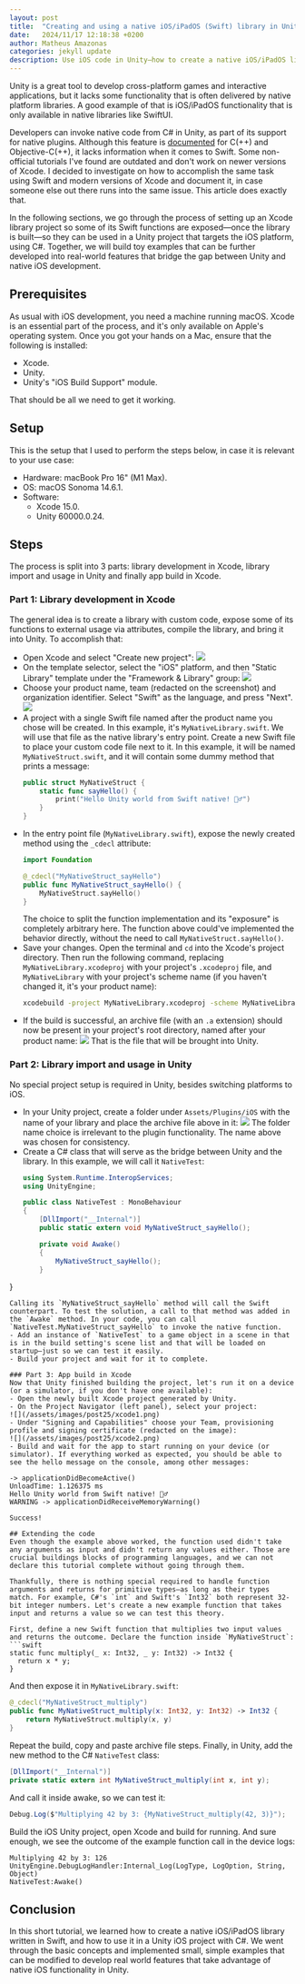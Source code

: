 ```yaml
---
layout: post
title:  "Creating and using a native iOS/iPadOS (Swift) library in Unity"
date:   2024/11/17 12:18:38 +0200
author: Matheus Amazonas
categories: jekyll update
description: Use iOS code in Unity—how to create a native iOS/iPadOS library written in Swift, and how to import and use it in a Unity iOS project, using C#.
---
```

Unity is a great tool to develop cross-platform games and interactive applications, but it lacks some functionality that is often delivered by native platform libraries. A good example of that is iOS/iPadOS functionality that is only available in native libraries like SwiftUI.

Developers can invoke native code from C# in Unity, as part of its support for native plugins. Although this feature is [documented](https://docs.unity3d.com/Manual/ios-native-plugin-create.html) for C(++) and Objective-C(++), it lacks information when it comes to Swift. Some non-official tutorials I've found are outdated and don't work on newer versions of Xcode. I decided to investigate on how to accomplish the same task using Swift and modern versions of Xcode and document it, in case someone else out there runs into the same issue. This article does exactly that.

In the following sections, we go through the process of setting up an Xcode library project so some of its Swift functions are exposed—once the library is built—so they can be used in a Unity project that targets the iOS platform, using C#. Together, we will build toy examples that can be further developed into real-world features that bridge the gap between Unity and native iOS development.


## Prerequisites
As usual with iOS development, you need a machine running macOS. Xcode is an essential part of the process, and it's only available on Apple's operating system. Once you got your hands on a Mac, ensure that the following is installed:
- Xcode.
- Unity.
- Unity's "iOS Build Support" module.

That should be all we need to get it working.

## Setup
This is the setup that I used to perform the steps below, in case it is relevant to your use case:
- Hardware: macBook Pro 16" (M1 Max).
- OS: macOS Sonoma 14.6.1.
- Software:
  - Xcode 15.0.
  - Unity 60000.0.24.

## Steps
The process is split into 3 parts: library development in Xcode, library import and usage in Unity and finally app build in Xcode.

### Part 1: Library development in Xcode
The general idea is to create a library with custom code, expose some of its functions to external usage via attributes, compile the library, and bring it into Unity. To accomplish that:
- Open Xcode and select "Create new project":
  ![](/assets/images/post25/step1.png)
- On the template selector, select the "iOS" platform, and then "Static Library" template under the "Framework & Library" group:
  ![](/assets/images/post25/step2.png)
- Choose your product name, team (redacted on the screenshot) and organization identifier. Select "Swift" as the language, and press "Next".
  ![](/assets/images/post25/step3.png)
- A project with a single Swift file named after the product name you chose will be created. In this example, it's `MyNativeLibrary.swift`. We will use that file as the native library's entry point. Create a new Swift file to place your custom code file next to it. In this example, it will be named `MyNativeStruct.swift`, and it will contain some dummy method that prints a message:
  ```swift
  public struct MyNativeStruct {
	  static func sayHello() {
		  print("Hello Unity world from Swift native! 🙋‍♂️")
	  }
  }
  ```
- In the entry point file (`MyNativeLibrary.swift`), expose the newly created method using the `_cdecl` attribute:
  ```swift
  import Foundation

  @_cdecl("MyNativeStruct_sayHello")
  public func MyNativeStruct_sayHello() {
	  MyNativeStruct.sayHello()
  }
  ```
  The choice to split the function implementation and its "exposure" is completely arbitrary here. The function above could've implemented the behavior directly, without the need to call `MyNativeStruct.sayHello()`.
- Save your changes. Open the terminal and `cd` into the Xcode's project directory. Then run the following command, replacing  `MyNativeLibrary.xcodeproj` with your project's `.xcodeproj` file, and `MyNativeLibrary` with your project's scheme name (if you haven't changed it, it's your product name):
  ```bash
  xcodebuild -project MyNativeLibrary.xcodeproj -scheme MyNativeLibrary -configuration Release -sdk iphoneos CONFIGURATION_BUILD_DIR=.
  ```
- If the build is successful, an archive file (with an `.a` extension) should now be present in your project's root directory, named after your product name:
  ![](/assets/images/post25/archive.png)
  That is the file that will be brought into Unity.

### Part 2: Library import and usage in Unity
No special project setup is required in Unity, besides switching platforms to iOS.
- In your Unity project, create a folder under `Assets/Plugins/iOS` with the name of your library and place the archive file above in it:
  ![](/assets/images/post25/unity1.png) 
  The folder name choice is irrelevant to the plugin functionality. The name above was chosen for consistency.
- Create a C# class that will serve as the bridge between Unity and the library. In this example, we will call it `NativeTest`:
  ```csharp
  using System.Runtime.InteropServices;  
  using UnityEngine;  
  
  public class NativeTest : MonoBehaviour  
  {  
	  [DllImport("__Internal")]  
	  public static extern void MyNativeStruct_sayHello();  
  
	  private void Awake()  
	  {  
		  MyNativeStruct_sayHello();  
	  }  
}
  ```
Calling its `MyNativeStruct_sayHello` method will call the Swift counterpart. To test the solution, a call to that method was added in the `Awake` method. In your code, you can call `NativeTest.MyNativeStruct_sayHello` to invoke the native function.
- Add an instance of `NativeTest` to a game object in a scene in that is in the build setting's scene list and that will be loaded on startup—just so we can test it easily.
- Build your project and wait for it to complete.

### Part 3: App build in Xcode
Now that Unity finished building the project, let's run it on a device (or a simulator, if you don't have one available):
- Open the newly built Xcode project generated by Unity.
- On the Project Navigator (left panel), select your project:
  ![](/assets/images/post25/xcode1.png)
- Under "Signing and Capabilities" choose your Team, provisioning profile and signing certificate (redacted on the image):
  ![](/assets/images/post25/xcode2.png)
- Build and wait for the app to start running on your device (or simulator). If everything worked as expected, you should be able to see the hello message on the console, among other messages:
  ```
    -> applicationDidBecomeActive()
    UnloadTime: 1.126375 ms
    Hello Unity world from Swift native! 🙋‍♂️
    WARNING -> applicationDidReceiveMemoryWarning() 
  ```
  Success!

## Extending the code
Even though the example above worked, the function used didn't take any arguments as input and didn't return any values either. Those are crucial buildings blocks of programming languages, and we can not declare this tutorial complete without going through them.

Thankfully, there is nothing special required to handle function arguments and returns for primitive types—as long as their types match. For example, C#'s `int` and Swift's `Int32` both represent 32-bit integer numbers. Let's create a new example function that takes input and returns a value so we can test this theory. 

First, define a new Swift function that multiplies two input values and returns the outcome. Declare the function inside `MyNativeStruct`:
```swift
static func multiply(_ x: Int32, _ y: Int32) -> Int32 {
    return x * y;
}
```
And then expose it in `MyNativeLibrary.swift`:
```swift
@_cdecl("MyNativeStruct_multiply")
public func MyNativeStruct_multiply(x: Int32, y: Int32) -> Int32 {
    return MyNativeStruct.multiply(x, y)
}
```
Repeat the build, copy and paste archive file steps. Finally, in Unity, add the new method to the C# `NativeTest` class:
```csharp
[DllImport("__Internal")]  
private static extern int MyNativeStruct_multiply(int x, int y);
```
And call it inside awake, so we can test it:
```csharp
Debug.Log($"Multiplying 42 by 3: {MyNativeStruct_multiply(42, 3)}");
```
Build the iOS Unity project, open Xcode and build for running. And sure enough, we see the outcome of the example function call in the device logs:
```
Multiplying 42 by 3: 126
UnityEngine.DebugLogHandler:Internal_Log(LogType, LogOption, String, Object)
NativeTest:Awake()
```

## Conclusion
In this short tutorial, we learned how to create a native iOS/iPadOS library written in Swift, and how to use it in a Unity iOS project with C#. We went through the basic concepts and implemented small, simple examples that can be modified to develop real world features that take advantage of native iOS functionality in Unity.